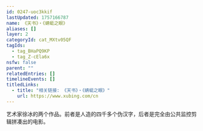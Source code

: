 ```yaml
---
id: 0247-uoc3kkif
lastUpdated: 1757166787
name: 《天书》・《蜻蜓之眼》
aliases: []
layer: 2
categoryId: cat_MXtv05QF
tagIds:
  - tag_BHaPQ9KP
  - tag_Z-cEla6x
nsfw: false
parent: ""
relatedEntries: []
timelineEvents: []
titledLinks:
  - title: "相关链接: 《天书》・《蜻蜓之眼》"
    url: https://www.xubing.com/cn
---
```


艺术家徐冰的两个作品。前者是人造的四千多个伪汉字，后者是完全由公共监控剪辑拼凑出的电影。